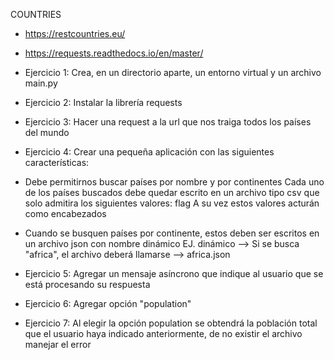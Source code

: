 COUNTRIES
* https://restcountries.eu/

* https://requests.readthedocs.io/en/master/

* Ejercicio 1: Crea, en un directorio aparte, un entorno virtual y un archivo main.py

* Ejercicio 2: Instalar la librería requests

* Ejercicio 3: Hacer una request a la url que nos traiga todos los países del mundo

* Ejercicio 4: Crear una pequeña aplicación con las siguientes características:

* Debe permitirnos buscar países por nombre y por continentes Cada uno de los países buscados debe quedar escrito en un archivo tipo csv que solo admitira  los siguientes valores:          flag A su vez estos valores acturán como encabezados

* Cuando se busquen países por continente, estos deben ser escritos en un archivo json con nombre dinámico EJ. dinámico --> Si se busca "africa", el archivo deberá llamarse --> africa.json

* Ejercicio 5: Agregar un mensaje asíncrono que indique al usuario que se está procesando su respuesta

* Ejercicio 6: Agregar opción "population"

* Ejercicio 7: Al elegir la opción population se obtendrá la población total que el usuario haya indicado anteriormente, de no existir el archivo manejar el error